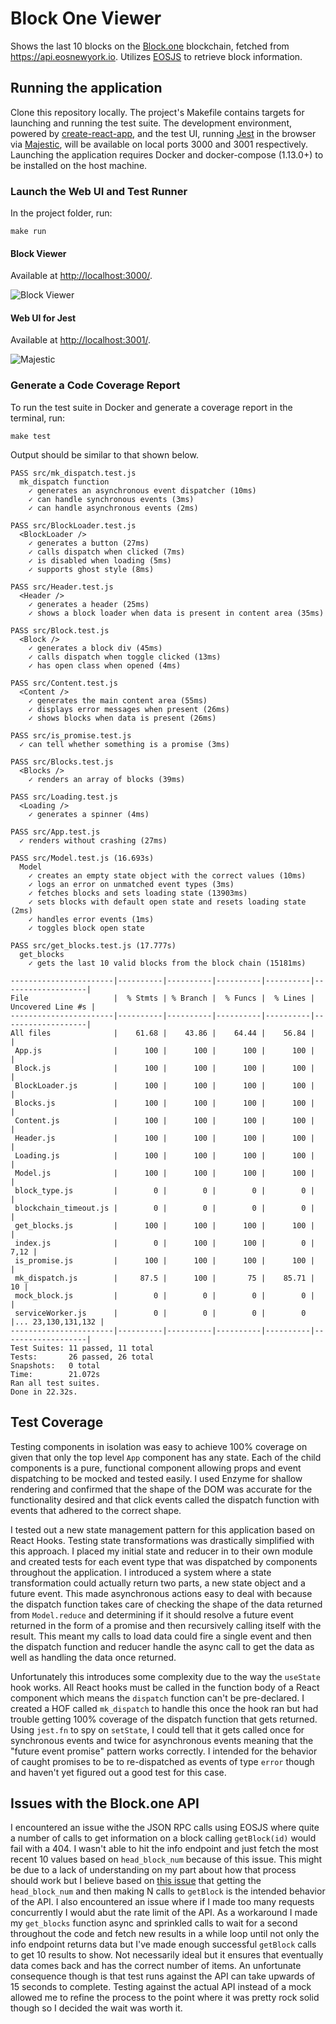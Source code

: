 # Block One Viewer

Shows the last 10 blocks on the [Block.one](https://block.one/) blockchain, fetched from <https://api.eosnewyork.io>. Utilizes [EOSJS](https://github.com/EOSIO/eosjs) to retrieve block information.

## Running the application

Clone this repository locally. The project's Makefile contains targets for launching and running the test suite. The development environment, powered by [create-react-app](https://github.com/facebook/create-react-app), and the test UI, running [Jest](https://github.com/facebook/jest) in the browser via [Majestic](https://github.com/Raathigesh/majestic), will be available on local ports 3000 and 3001 respectively. Launching the application requires Docker and docker-compose (1.13.0+) to be installed on the host machine.

### Launch the Web UI and Test Runner

In the project folder, run:

```
make run
```

#### Block Viewer

Available at <http://localhost:3000/>.

![Block Viewer](blocks.png "Block Viewer")


#### Web UI for Jest

Available at <http://localhost:3001/>.

![Majestic](majestic.png "Majestic")

### Generate a Code Coverage Report

To run the test suite in Docker and generate a coverage report in the terminal, run:

```
make test
```

Output should be similar to that shown below.

```
PASS src/mk_dispatch.test.js
  mk_dispatch function
    ✓ generates an asynchronous event dispatcher (10ms)
    ✓ can handle synchronous events (3ms)
    ✓ can handle asynchronous events (2ms)

PASS src/BlockLoader.test.js
  <BlockLoader />
    ✓ generates a button (27ms)
    ✓ calls dispatch when clicked (7ms)
    ✓ is disabled when loading (5ms)
    ✓ supports ghost style (8ms)

PASS src/Header.test.js
  <Header />
    ✓ generates a header (25ms)
    ✓ shows a block loader when data is present in content area (35ms)

PASS src/Block.test.js
  <Block />
    ✓ generates a block div (45ms)
    ✓ calls dispatch when toggle clicked (13ms)
    ✓ has open class when opened (4ms)

PASS src/Content.test.js
  <Content />
    ✓ generates the main content area (55ms)
    ✓ displays error messages when present (26ms)
    ✓ shows blocks when data is present (26ms)

PASS src/is_promise.test.js
  ✓ can tell whether something is a promise (3ms)

PASS src/Blocks.test.js
  <Blocks />
    ✓ renders an array of blocks (39ms)

PASS src/Loading.test.js
  <Loading />
    ✓ generates a spinner (4ms)

PASS src/App.test.js
  ✓ renders without crashing (27ms)

PASS src/Model.test.js (16.693s)
  Model
    ✓ creates an empty state object with the correct values (10ms)
    ✓ logs an error on unmatched event types (3ms)
    ✓ fetches blocks and sets loading state (13903ms)
    ✓ sets blocks with default open state and resets loading state (2ms)
    ✓ handles error events (1ms)
    ✓ toggles block open state

PASS src/get_blocks.test.js (17.777s)
  get_blocks
    ✓ gets the last 10 valid blocks from the block chain (15181ms)

-----------------------|----------|----------|----------|----------|-------------------|
File                   |  % Stmts | % Branch |  % Funcs |  % Lines | Uncovered Line #s |
-----------------------|----------|----------|----------|----------|-------------------|
All files              |    61.68 |    43.86 |    64.44 |    56.84 |                   |
 App.js                |      100 |      100 |      100 |      100 |                   |
 Block.js              |      100 |      100 |      100 |      100 |                   |
 BlockLoader.js        |      100 |      100 |      100 |      100 |                   |
 Blocks.js             |      100 |      100 |      100 |      100 |                   |
 Content.js            |      100 |      100 |      100 |      100 |                   |
 Header.js             |      100 |      100 |      100 |      100 |                   |
 Loading.js            |      100 |      100 |      100 |      100 |                   |
 Model.js              |      100 |      100 |      100 |      100 |                   |
 block_type.js         |        0 |        0 |        0 |        0 |                   |
 blockchain_timeout.js |        0 |        0 |        0 |        0 |                   |
 get_blocks.js         |      100 |      100 |      100 |      100 |                   |
 index.js              |        0 |      100 |      100 |        0 |              7,12 |
 is_promise.js         |      100 |      100 |      100 |      100 |                   |
 mk_dispatch.js        |     87.5 |      100 |       75 |    85.71 |                10 |
 mock_block.js         |        0 |        0 |        0 |        0 |                   |
 serviceWorker.js      |        0 |        0 |        0 |        0 |... 23,130,131,132 |
-----------------------|----------|----------|----------|----------|-------------------|
Test Suites: 11 passed, 11 total
Tests:       26 passed, 26 total
Snapshots:   0 total
Time:        21.072s
Ran all test suites.
Done in 22.32s.
```

## Test Coverage

Testing components in isolation was easy to achieve 100% coverage on given that only the top level ```App``` component has any state. Each of the child components is a pure, functional component allowing props and event dispatching to be mocked and tested easily. I used Enzyme for shallow rendering and confirmed that the shape of the DOM was accurate for the functionality desired and that click events called the dispatch function with events that adhered to the correct shape.

I tested out a new state management pattern for this application based on React Hooks. Testing state transformations was drastically simplified with this approach. I placed my initial state and reducer in to their own module and created tests for each event type that was dispatched by components throughout the application. I introduced a system where a state transformation could actually return two parts, a new state object and a future event. This made asynchronous actions easy to deal with because the dispatch function takes care of checking the shape of the data returned from ```Model.reduce``` and determining if it should resolve a future event returned in the form of a promise and then recursively calling itself with the result. This meant my calls to load data could fire a single event and then the dispatch function and reducer handle the async call to get the data as well as handling the data once returned.

Unfortunately this introduces some complexity due to the way the ```useState``` hook works. All React hooks must be called in the function body of a React component which means the ```dispatch``` function can't be pre-declared. I created a HOF called ```mk_dispatch``` to handle this once the hook ran but had trouble getting 100% coverage of the dispatch function that gets returned. Using ```jest.fn``` to spy on ```setState```, I could tell that it gets called once for synchronous events and twice for asynchronous events meaning that the "future event promise" pattern works correctly. I intended for the behavior of caught promises to be to re-dispatched as events of type ```error``` though and haven't yet figured out a good test for this case.

## Issues with the Block.one API

I encountered an issue withe the JSON RPC calls using EOSJS where quite a number of calls to get information on a block calling ```getBlock(id)``` would fail with a 404. I wasn't able to hit the info endpoint and just fetch the most recent 10 values based on ```head_block_num``` because of this issue. This might be due to a lack of understanding on my part about how that process should work but I believe based on [this issue](https://github.com/EOSIO/eosjs/issues/19) that getting the ```head_block_num``` and then making N calls to ```getBlock``` is the intended behavior of the API. I also encountered an issue where if I made too many requests concurrently I would abut the rate limit of the API. As a workaround I made my ```get_blocks``` function async and sprinkled calls to wait for a second throughout the code and fetch new results in a while loop until not only the info endpoint returns data but I've made enough successful ```getBlock``` calls to get 10 results to show. Not necessarily ideal but it ensures that eventually data comes back and has the correct number of items. An unfortunate consequence though is that test runs against the API can take upwards of 15 seconds to complete. Testing against the actual API instead of a mock allowed me to refine the process to the point where it was pretty rock solid though so I decided the wait was worth it.  